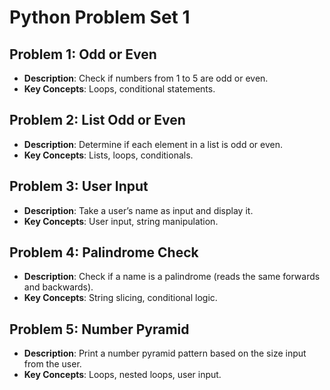 # Python Problem Set 1

## Problem 1: Odd or Even
- **Description**: Check if numbers from 1 to 5 are odd or even.
- **Key Concepts**: Loops, conditional statements.

## Problem 2: List Odd or Even
- **Description**: Determine if each element in a list is odd or even.
- **Key Concepts**: Lists, loops, conditionals.

## Problem 3: User Input
- **Description**: Take a user’s name as input and display it.
- **Key Concepts**: User input, string manipulation.

## Problem 4: Palindrome Check
- **Description**: Check if a name is a palindrome (reads the same forwards and backwards).
- **Key Concepts**: String slicing, conditional logic.

## Problem 5: Number Pyramid
- **Description**: Print a number pyramid pattern based on the size input from the user.
- **Key Concepts**: Loops, nested loops, user input.
